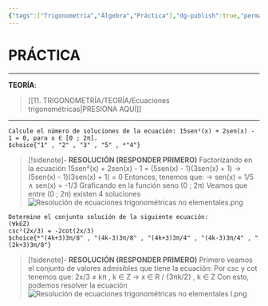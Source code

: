 ```yaml
---
{"tags":["Trigonometría","Álgebra","Práctica"],"dg-publish":true,"permalink":"/11-trigonometria/practica/ecuaciones-trigonometricas/","dgPassFrontmatter":true}
---
```


# PRÁCTICA
---
**TEORÍA**:
>[[11. TRIGONOMETRÍA/TEORÍA/Ecuaciones trigonométricas\|PRESIONA AQUÍ]]

---

```exercise
Calcule el número de soluciones de la ecuación: 15sen²(x) + 2sen(x) - 1 = 0, para x ∈ [0 ; 2π].
$choice{"1" , "2" , "3" , "5" , *"4"}
```

>[!sidenote]- **RESOLUCIÓN (RESPONDER PRIMERO)** 
Factorizando en la ecuación
15sen²(x) + 2sen(x) - 1 = (5sen(x) - 1)(3sen(x) + 1)
→ (5sen(x) - 1)(3sen(x) + 1) = 0
Entonces, tenemos que:
→ sen(x) = 1/5 ∧ sen(x) = -1/3
Graficando en la función seno (0 ; 2π)
Veamos que entre (0 ; 2π) existen 4 soluciones
![Resolución de ecuaciones trigonométricas no elementales.png](/img/user/1.%20ELEMENTOS%20GR%C3%81FICOS/Resoluci%C3%B3n%20de%20ecuaciones%20trigonom%C3%A9tricas%20no%20elementales.png)

```exercise
Determine el conjunto solución de la siguiente ecuación:
(∀k∈Z)
csc²(2x/3) = -2cot(2x/3)
$choice{*"(4k+3)3π/8" , "(4k-3)3π/8" , "(4k+3)3π/4" , "(4k-3)3π/4" , "(2k+3)3π/8"}
```

>[!sidenote]- **RESOLUCIÓN (RESPONDER PRIMERO)** 
Primero veamos el conjunto de valores  admisibles que tiene la ecuación:
Por csc y cot tenemos que: 2x/3 ≠ kπ , k ∈ Z → x ∈ R / {3πk/2} , k ∈ Z
Con esto, podemos resolver la ecuación
![Resolución de ecuaciones trigonométricas no elementales I.png](/img/user/1.%20ELEMENTOS%20GR%C3%81FICOS/Resoluci%C3%B3n%20de%20ecuaciones%20trigonom%C3%A9tricas%20no%20elementales%20I.png)